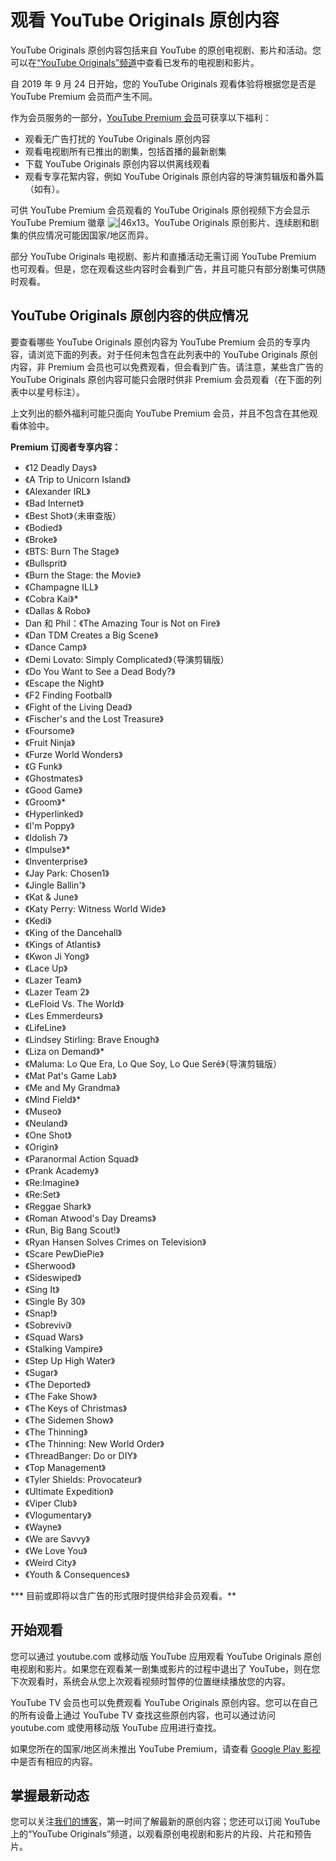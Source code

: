# 观看 YouTube Originals 原创内容

YouTube Originals 原创内容包括来自 YouTube 的原创电视剧、影片和活动。您可以在[“YouTube Originals”频道](https://www.youtube.com/channel/UCqVDpXKLmKeBU_yyt_QkItQ)中查看已发布的电视剧和影片。

自 2019 年 9 月 24 日开始，您的 YouTube Originals 观看体验将根据您是否是 YouTube Premium 会员而产生不同。

作为会员服务的一部分，[YouTube Premium 会员](https://support.google.com/youtube/answer/6305537)可获享以下福利：

* 观看无广告打扰的 YouTube Originals 原创内容
* 观看电视剧所有已推出的剧集，包括首播的最新剧集
* 下载 YouTube Originals 原创内容以供离线观看
* 观看专享花絮内容，例如 YouTube Originals 原创内容的导演剪辑版和番外篇（如有）。

可供 YouTube Premium 会员观看的 YouTube Originals 原创视频下方会显示 YouTube Premium 徽章 ![|46x13](https://lh3.googleusercontent.com/Hi13sWbyyR8b9u1YPw4JVqm45hYWtd2Fs03b8njuqTL7wXHM1v69efIEr1NBc_u4Ia8b=w46-h13)。YouTube Originals 原创影片、连续剧和剧集的供应情况可能因国家/地区而异。

部分 YouTube Originals 电视剧、影片和直播活动无需订阅 YouTube Premium 也可观看。但是，您在观看这些内容时会看到广告，并且可能只有部分剧集可供随时观看。

## YouTube Originals 原创内容的供应情况

要查看哪些 YouTube Originals 原创内容为 YouTube Premium 会员的专享内容，请浏览下面的列表。对于任何未包含在此列表中的 YouTube Originals 原创内容，非 Premium 会员也可以免费观看，但会看到广告。请注意，某些含广告的 YouTube Originals 原创内容可能只会限时供非 Premium 会员观看（在下面的列表中以星号标注）。

上文列出的额外福利可能只面向 YouTube Premium 会员，并且不包含在其他观看体验中。

**Premium 订阅者专享内容：**

* 《12 Deadly Days》
* 《A Trip to Unicorn Island》
* 《Alexander IRL》
* 《Bad Internet》
* 《Best Shot》（未审查版）
* 《Bodied》
* 《Broke》
* 《BTS: Burn The Stage》
* 《Bullsprit》
* 《Burn the Stage: the Movie》
* 《Champagne ILL》
* 《Cobra Kai》*
* 《Dallas & Robo》
* Dan 和 Phil：《The Amazing Tour is Not on Fire》
* 《Dan TDM Creates a Big Scene》
* 《Dance Camp》
* 《Demi Lovato: Simply Complicated》（导演剪辑版）
* 《Do You Want to See a Dead Body?》
* 《Escape the Night》
* 《F2 Finding Football》
* 《Fight of the Living Dead》
* 《Fischer's and the Lost Treasure》
* 《Foursome》
* 《Fruit Ninja》
* 《Furze World Wonders》
* 《G Funk》
* 《Ghostmates》
* 《Good Game》
* 《Groom》*
* 《Hyperlinked》
* 《I'm Poppy》
* 《Idolish 7》
* 《Impulse》*
* 《Inventerprise》
* 《Jay Park: Chosen1》
* 《Jingle Ballin'》
* 《Kat & June》
* 《Katy Perry: Witness World Wide》
* 《Kedi》
* 《King of the Dancehall》
* 《Kings of Atlantis》
* 《Kwon Ji Yong》
* 《Lace Up》
* 《Lazer Team》
* 《Lazer Team 2》
* 《LeFloid Vs. The World》
* 《Les Emmerdeurs》
* 《LifeLine》
* 《Lindsey Stirling: Brave Enough》
* 《Liza on Demand》*
* 《Maluma: Lo Que Era, Lo Que Soy, Lo Que Seré》（导演剪辑版）
* 《Mat Pat's Game Lab》
* 《Me and My Grandma》
* 《Mind Field》*
* 《Museo》
* 《Neuland》
* 《One Shot》
* 《Origin》
* 《Paranormal Action Squad》
* 《Prank Academy》
* 《Re:Imagine》
* 《Re:Set》
* 《Reggae Shark》
* 《Roman Atwood's Day Dreams》
* 《Run, Big Bang Scout!》
* 《Ryan Hansen Solves Crimes on Television》
* 《Scare PewDiePie》
* 《Sherwood》
* 《Sideswiped》
* 《Sing It》
* 《Single By 30》
* 《Snap!》
* 《Sobreviví》
* 《Squad Wars》
* 《Stalking Vampire》
* 《Step Up High Water》
* 《Sugar》
* 《The Deported》
* 《The Fake Show》
* 《The Keys of Christmas》
* 《The Sidemen Show》
* 《The Thinning》
* 《The Thinning: New World Order》
* 《ThreadBanger: Do or DIY》
* 《Top Management》
* 《Tyler Shields: Provocateur》
* 《Ultimate Expedition》
* 《Viper Club》
* 《Vlogumentary》
* 《Wayne》
* 《We are Savvy》
* 《We Love You》
* 《Weird City》
* 《Youth & Consequences》

*** 目前或即将以含广告的形式限时提供给非会员观看。**

## 开始观看

您可以通过 youtube.com 或移动版 YouTube 应用观看 YouTube Originals 原创电视剧和影片。如果您在观看某一剧集或影片的过程中退出了 YouTube，则在您下次观看时，系统会从您上次观看视频时暂停的位置继续播放您的内容。

YouTube TV 会员也可以免费观看 YouTube Originals 原创内容。您可以在自己的所有设备上通过 YouTube TV 查找这些原创内容，也可以通过访问 youtube.com 或使用移动版 YouTube 应用进行查找。

如果您所在的国家/地区尚未推出 YouTube Premium，请查看 [Google Play 影视](https://play.google.com/store/movies)中是否有相应的内容。

## 掌握最新动态

您可以关注[我们的博客](http://youtube-global.blogspot.com/)，第一时间了解最新的原创内容；您还可以订阅 YouTube 上的“YouTube Originals”频道，以观看原创电视剧和影片的片段、片花和预告片。